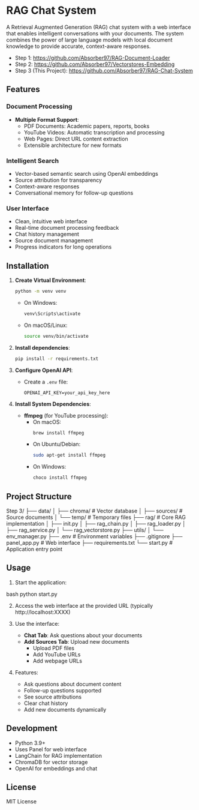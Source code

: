 # RAG Chat System

A Retrieval Augmented Generation (RAG) chat system with a web interface that enables intelligent conversations with your documents. The system combines the power of large language models with local document knowledge to provide accurate, context-aware responses.

- Step 1: https://github.com/Absorber97/RAG-Document-Loader
- Step 2: https://github.com/Absorber97/Vectorstores-Embedding
- Step 3 (This Project): https://github.com/Absorber97/RAG-Chat-System

## Features

### Document Processing
- **Multiple Format Support**:
  - PDF Documents: Academic papers, reports, books
  - YouTube Videos: Automatic transcription and processing
  - Web Pages: Direct URL content extraction
  - Extensible architecture for new formats

### Intelligent Search
- Vector-based semantic search using OpenAI embeddings
- Source attribution for transparency
- Context-aware responses
- Conversational memory for follow-up questions

### User Interface
- Clean, intuitive web interface
- Real-time document processing feedback
- Chat history management
- Source document management
- Progress indicators for long operations

## Installation

1. **Create Virtual Environment**:
   ```bash
   python -m venv venv
   ```

   - On Windows:
     ```bash
     venv\Scripts\activate
     ```
   - On macOS/Linux:
     ```bash
     source venv/bin/activate
     ```

2. **Install dependencies**:
   ```bash
   pip install -r requirements.txt
   ```

3. **Configure OpenAI API**:
   - Create a `.env` file:
     ```env
     OPENAI_API_KEY=your_api_key_here
     ```

4. **Install System Dependencies**:
   - **ffmpeg** (for YouTube processing):
     - On macOS:
       ```bash
       brew install ffmpeg
       ```
     - On Ubuntu/Debian:
       ```bash
       sudo apt-get install ffmpeg
       ```
     - On Windows:
       ```bash
       choco install ffmpeg
       ```

## Project Structure

Step 3/
├── data/
│ ├── chroma/ # Vector database
│ ├── sources/ # Source documents
│ └── temp/ # Temporary files
├── rag/ # Core RAG implementation
│ ├── init.py
│ ├── rag_chain.py
│ ├── rag_loader.py
│ ├── rag_service.py
│ └── rag_vectorstore.py
├── utils/
│ └── env_manager.py
├── .env # Environment variables
├── .gitignore
├── panel_app.py # Web interface
├── requirements.txt
└── start.py # Application entry point



## Usage

1. Start the application:

bash
python start.py


2. Access the web interface at the provided URL (typically http://localhost:XXXX)

3. Use the interface:
   - **Chat Tab**: Ask questions about your documents
   - **Add Sources Tab**: Upload new documents
     - Upload PDF files
     - Add YouTube URLs
     - Add webpage URLs

4. Features:
   - Ask questions about document content
   - Follow-up questions supported
   - See source attributions
   - Clear chat history
   - Add new documents dynamically

## Development

- Python 3.9+
- Uses Panel for web interface
- LangChain for RAG implementation
- ChromaDB for vector storage
- OpenAI for embeddings and chat

## License

MIT License
